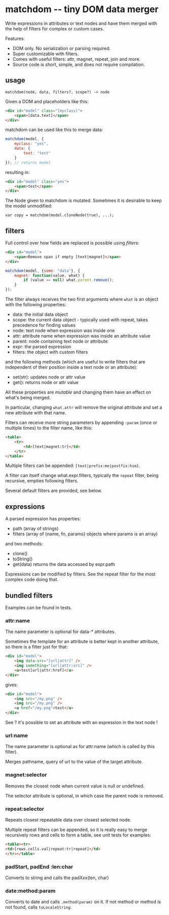 # matchdom -- tiny DOM data merger

Write expressions in attributes or text nodes and have them merged with the
help of filters for complex or custom cases.

Features:
- DOM only. No serialization or parsing required.
- Super customizable with filters.
- Comes with useful filters: attr, magnet, repeat, join and more.
- Source code is short, simple, and does not require compilation.

## usage

`matchdom(node, data, filters?, scope?) -> node`

Given a DOM and placeholders like this:

```html
<div id="model" class="[myclass]">
	<span>[data.text]</span>
</div>
```

matchdom can be used like this to merge data:
```js
matchdom(model, {
	myclass: "yes",
	data: {
		text: "test"
	}
}); // returns model
```

resulting in:

```html
<div id="model" class="yes">
	<span>test</span>
</div>
```

The Node given to matchdom is mutated. Sometimes it is desirable to keep the
model unmodified:

```
var copy = matchdom(model.cloneNode(true), ...);
```


## filters

Full control over how fields are replaced is possible using *filters*:

```html
<div id="model">
	<span>Remove span if empty [text|magnet]</span>
</div>
```

```js
matchdom(model, {some: "data"}, {
	magnet: function(value, what) {
		if (value == null) what.parent.remove();
	}
});
```

The filter always receives the two first arguments where `what` is an object
with the following properties:
- data: the initial data object
- scope: the current data object - typically used with repeat,
  takes precedence for finding values
- node: text node when expression was inside one
- attr: attribute name when expression was inside an attribute value
- parent: node containing text node or attribute
- expr: the parsed expression
- filters: the object with custom filters

and the following methods (which are useful to write filters that are
independent of their position inside a text node or an attribute):
- set(str): updates node or attr value
- get(): returns node or attr value

All these properties are *mutable* and changing them have an effect on what's
being merged.

In particular, changing `what.attr` will remove the original attribute and
set a new attribute with that name.

Filters can receive more string parameters by appending `:param` (once or
multiple times) to the filter name, like this:

```html
<table>
	<tr>
		<td>[text|magnet:tr]</td>
	</tr>
</table>
```

Multiple filters can be appended: `[text|prefix:me|postfix:him]`.

A filter can itself change what.expr.filters, typically the `repeat` filter,
being recursive, empties following filters.

Several default filters are provided, see below.


## expressions

A parsed expression has properties:
- path (array of strings)
- filters (array of {name, fn, params} objects where params is an array)

and two methods:
- clone()
- toString()
- get(data) returns the data accessed by expr.path

Expressions can be modified by filters. See the repeat filter for the most
complex code doing that.


## bundled filters

Examples can be found in tests.

### attr:name

The name parameter is optional for data-* attributes.

Sometimes the template for an attribute is better kept in another attribute,
so there is a filter just for that:

```html
<div id="model">
	<img data-src="[url|attr]" />
	<img something="[url|attr:src]" />
	<a>test[url|attr:href]</a>
</div>
```

gives:
```html
<div id="model">
	<img src="/my.png" />
	<img src="/my.png" />
	<a href="/my.png">test</a>
</div>
```

See ? it's possible to set an attribute with an expression in the text node !


### url:name

The name parameter is optional as for attr:name (which is called by this filter).

Merges pathname, query of url to the value of the target attribute.


### magnet:selector

Removes the closest node when current value is null or undefined.

The selector attribute is optional, in which case the parent node is removed.


### repeat:selector

Repeats closest repeatable data over closest selected node.

Multiple repeat filters can be appended, so it is really easy to merge recursively
rows and cells to form a table, see unit tests for examples:
```html
<table><tr>
<td>[rows.cells.val|repeat:tr|repeat]</td>
</tr></table>
```

### padStart, padEnd :len:char

Converts to string and calls the padXxx(len, char)

### date:method:param

Converts to date and calls `.method(param)` on it.
If not method or method is not found, calls `toLocaleString`.

